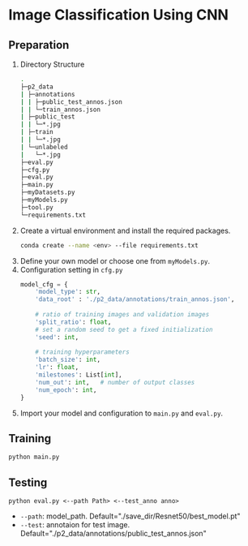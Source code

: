 # Image Classification Using CNN

## Preparation
1. Directory Structure
    ```bash
    .
    ├─p2_data
    | ├─annotations
    | | ├─public_test_annos.json
    | | └─train_annos.json
    | ├─public_test
    | | └─*.jpg
    | ├─train
    | | └─*.jpg
    | └─unlabeled
    |   └─*.jpg
    ├─eval.py
    ├─cfg.py
    ├─eval.py
    ├─main.py
    ├─myDatasets.py
    ├─myModels.py
    ├─tool.py
    └─requirements.txt
    ```
2. Create a virtual environment and install the required packages.
    ```bash
    conda create --name <env> --file requirements.txt
    ```
3. Define your own model or choose one from `myModels.py`.
4. Configuration setting in `cfg.py`
    ```python
    model_cfg = {
        'model_type': str,
        'data_root' : './p2_data/annotations/train_annos.json',
        
        # ratio of training images and validation images 
        'split_ratio': float,
        # set a random seed to get a fixed initialization 
        'seed': int,
        
        # training hyperparameters
        'batch_size': int,
        'lr': float,
        'milestones': List[int],
        'num_out': int,   # number of output classes
        'num_epoch': int,
    }
    ```
5. Import your model and configuration to `main.py` and `eval.py`.

## Training
```bash
python main.py
```

## Testing
```
python eval.py <--path Path> <--test_anno anno>
```
- `--path`: model_path. Default="./save_dir/Resnet50/best_model.pt"
- `--test`: annotaion for test image. Default="./p2_data/annotations/public_test_annos.json"

